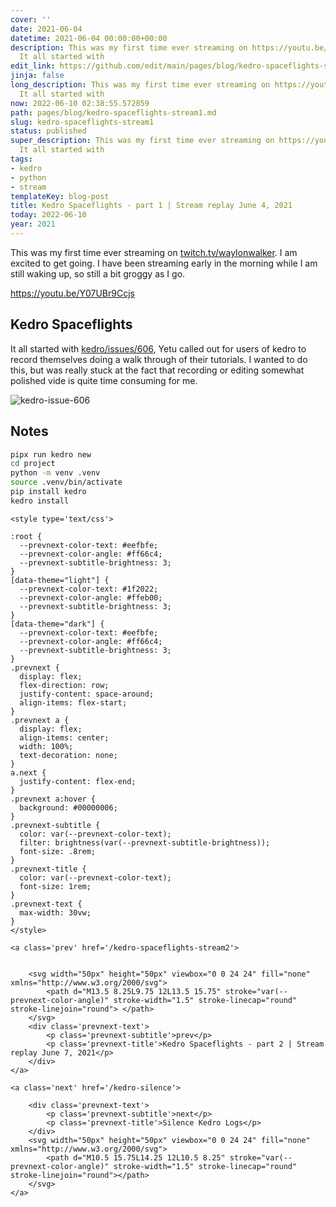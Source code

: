```yaml
---
cover: ''
date: 2021-06-04
datetime: 2021-06-04 00:00:00+00:00
description: This was my first time ever streaming on https://youtu.be/Y07UBr9Ccjs
  It all started with
edit_link: https://github.com/edit/main/pages/blog/kedro-spaceflights-stream1.md
jinja: false
long_description: This was my first time ever streaming on https://youtu.be/Y07UBr9Ccjs
  It all started with
now: 2022-06-10 02:38:55.572859
path: pages/blog/kedro-spaceflights-stream1.md
slug: kedro-spaceflights-stream1
status: published
super_description: This was my first time ever streaming on https://youtu.be/Y07UBr9Ccjs
  It all started with
tags:
- kedro
- python
- stream
templateKey: blog-post
title: Kedro Spaceflights - part 1 | Stream replay June 4, 2021
today: 2022-06-10
year: 2021
---
```


This was my first time ever streaming on
[twitch.tv/waylonwalker](https://twitch.tv/waylonwalker).  I am excited to get going.
I have been streaming early in the morning while I am still waking up, so still
a bit groggy as I go.

https://youtu.be/Y07UBr9Ccjs

## Kedro Spaceflights

It all started with
[kedro/issues/606](https://github.com/quantumblacklabs/kedro/issues/606), Yetu
called out for users of kedro to record themselves doing a walk through of
their tutorials.  I wanted to do this, but was really stuck at the fact that
recording or editing somewhat polished vide is quite time consuming for me.

![kedro-issue-606](https://images.waylonwalker.com/kedro-issue-606.png)

## Notes

``` bash
pipx run kedro new
cd project
python -m venv .venv
source .venv/bin/activate
pip install kedro
kedro install
```
<div class='prevnext'>

    <style type='text/css'>

    :root {
      --prevnext-color-text: #eefbfe;
      --prevnext-color-angle: #ff66c4;
      --prevnext-subtitle-brightness: 3;
    }
    [data-theme="light"] {
      --prevnext-color-text: #1f2022;
      --prevnext-color-angle: #ffeb00;
      --prevnext-subtitle-brightness: 3;
    }
    [data-theme="dark"] {
      --prevnext-color-text: #eefbfe;
      --prevnext-color-angle: #ff66c4;
      --prevnext-subtitle-brightness: 3;
    }
    .prevnext {
      display: flex;
      flex-direction: row;
      justify-content: space-around;
      align-items: flex-start;
    }
    .prevnext a {
      display: flex;
      align-items: center;
      width: 100%;
      text-decoration: none;
    }
    a.next {
      justify-content: flex-end;
    }
    .prevnext a:hover {
      background: #00000006;
    }
    .prevnext-subtitle {
      color: var(--prevnext-color-text);
      filter: brightness(var(--prevnext-subtitle-brightness));
      font-size: .8rem;
    }
    .prevnext-title {
      color: var(--prevnext-color-text);
      font-size: 1rem;
    }
    .prevnext-text {
      max-width: 30vw;
    }
    </style>
    
    <a class='prev' href='/kedro-spaceflights-stream2'>
    

        <svg width="50px" height="50px" viewbox="0 0 24 24" fill="none" xmlns="http://www.w3.org/2000/svg">
            <path d="M13.5 8.25L9.75 12L13.5 15.75" stroke="var(--prevnext-color-angle)" stroke-width="1.5" stroke-linecap="round" stroke-linejoin="round"> </path>
        </svg>
        <div class='prevnext-text'>
            <p class='prevnext-subtitle'>prev</p>
            <p class='prevnext-title'>Kedro Spaceflights - part 2 | Stream replay June 7, 2021</p>
        </div>
    </a>
    
    <a class='next' href='/kedro-silence'>
    
        <div class='prevnext-text'>
            <p class='prevnext-subtitle'>next</p>
            <p class='prevnext-title'>Silence Kedro Logs</p>
        </div>
        <svg width="50px" height="50px" viewbox="0 0 24 24" fill="none" xmlns="http://www.w3.org/2000/svg">
            <path d="M10.5 15.75L14.25 12L10.5 8.25" stroke="var(--prevnext-color-angle)" stroke-width="1.5" stroke-linecap="round" stroke-linejoin="round"></path>
        </svg>
    </a>
  </div>